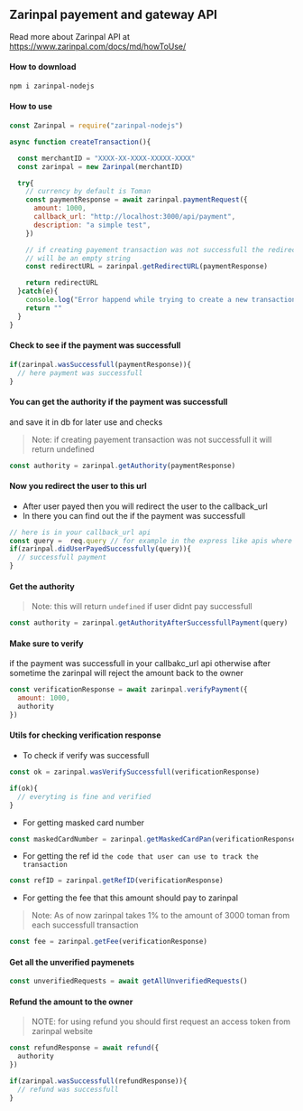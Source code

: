 ## Zarinpal payement and gateway API
Read more about Zarinpal API at https://www.zarinpal.com/docs/md/howToUse/

#### How to download
```sh
npm i zarinpal-nodejs
```

#### How to use
```js
const Zarinpal = require("zarinpal-nodejs")

async function createTransaction(){

  const merchantID = "XXXX-XX-XXXX-XXXXX-XXXX"
  const zarinpal = new Zarinpal(merchantID)

  try{
    // currency by default is Toman
    const paymentResponse = await zarinpal.paymentRequest({
      amount: 1000,
      callback_url: "http://localhost:3000/api/payment",
      description: "a simple test",
    })

    // if creating payement transaction was not successfull the redirect url
    // will be an empty string
    const redirectURL = zarinpal.getRedirectURL(paymentResponse)

    return redirectURL
  }catch(e){
    console.log("Error happend while trying to create a new transaction", e)
    return ""
  }
}

```

#### Check to see if the payment was successfull
```js
if(zarinpal.wasSuccessfull(paymentResponse)){
  // here payment was successfull
}
```

#### You can get the authority if the payment was successfull
and save it in db for later use and checks
> Note: if creating payement transaction was not successfull it will return undefined
```js
const authority = zarinpal.getAuthority(paymentResponse)
```

#### Now you redirect the user to this url 
- After user payed then you will redirect the user to the callback_url
- In there you can find out the if the payment was successfull
```js
// here is in your callback_url api
const query =  req.query // for example in the express like apis where you have res,req objects
if(zarinpal.didUserPayedSuccessfully(query)){
  // successfull payment
}

```

#### Get the authority 
> Note: this will return `undefined` if user didnt pay successfull
```js
const authority = zarinpal.getAuthorityAfterSuccessfullPayment(query)
```

#### Make sure to verify 
if the payment was successfull in your callbakc_url api
otherwise after sometime the zarinpal will reject the amount back to the owner
```js
const verificationResponse = await zarinpal.verifyPayment({
  amount: 1000,
  authority
})
```

#### Utils for checking verification response
- To check if verify was successfull
```js 
const ok = zarinpal.wasVerifySuccessfull(verificationResponse)

if(ok){
  // everyting is fine and verified
}
```

- For getting masked card number
```js
const maskedCardNumber = zarinpal.getMaskedCardPan(verificationResponse)
```

- For getting the ref id `the code that user can use to track the transaction`
```js
const refID = zarinpal.getRefID(verificationResponse)
```

- For getting the fee that this amount should pay to zarinpal
> Note: As of now zarinpal takes 1% to the amount of 3000 toman from each successfull transaction
```js
const fee = zarinpal.getFee(verificationResponse)
```

#### Get all the unverified paymenets
```js
const unverifiedRequests = await getAllUnverifiedRequests()
```

#### Refund the amount to the owner
> NOTE: for using refund you should first request an access token from zarinpal website
```js
const refundResponse = await refund({
  authority
})

if(zarinpal.wasSuccessfull(refundResponse)){
  // refund was successfull
}
```